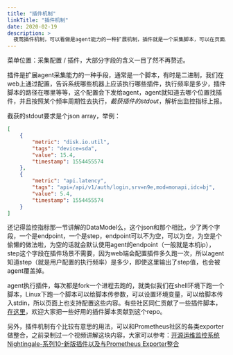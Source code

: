 ```yaml
---
title: "插件机制"
linkTitle: "插件机制"
date: 2020-02-19
description: >
  夜莺插件机制，可以看做是agent能力的一种扩展机制，插件就是一个采集脚本，可以在页面上管理，非常灵活方便
---
```


菜单位置：采集配置 / 插件，大部分字段的含义一目了然不再赘述。

插件是扩展agent采集能力的一种手段，通常是一个脚本，有时是二进制，我们在web上通过配置，告诉系统哪些机器上应该执行哪些插件，执行频率是多少，插件脚本的路径在哪里等等，这个配置会下发给agent，agent就知道去哪个位置找插件，并且按照某个频率周期性去执行，*截获插件的stdout*，解析出监控指标上报。

截获的stdout要求是个json array，举例：

```json
[
    {
        "metric": "disk.io.util",
        "tags": "device=sda",
        "value": 15.4,
        "timestamp": 1554455574
    },
    {
        "metric": "api.latency",
        "tags": "api=/api/v1/auth/login,srv=n9e,mod=monapi,idc=bj",
        "value": 5.4,
        "timestamp": 1554455574
    }
]
```

还记得监控指标那一节讲解的DataModel么，这个json和那个相比，少了两个字段，一个是endpoint，一个是step，endpoint可以不为空，可以为空，为空是个偷懒的做法啦，为空的话就会默认使用agent的endpoint（一般就是本机ip），step这个字段在插件场景不需要，因为web端会配置插件多久跑一次，所以agent知道step（就是用户配置的执行频率）是多少，即使这里输出了step值，也会被agent覆盖掉。

agent执行插件，每次都是fork一个进程去跑的，就类似我们在shell环境下跑一个脚本，Linux下跑一个脚本可以给脚本传参数，可以设置环境变量，可以给脚本传入stdin，所以页面上也支持配置这些内容。有些社区同仁贡献了一些插件脚本，[在这里](https://github.com/n9e/plugin)，欢迎大家把一些好用的插件脚本贡献到这个repo。

另外，插件机制有个比较有意思的用法，可以和Prometheus社区的各类exporter做整合，之前录制过一个视频讲解这块内容，大家可以参考：[开源运维监控系统Nightingale-系列10-新版插件以及与Prometheus Exporter整合](https://www.bilibili.com/video/BV19C4y1a7zh) 
